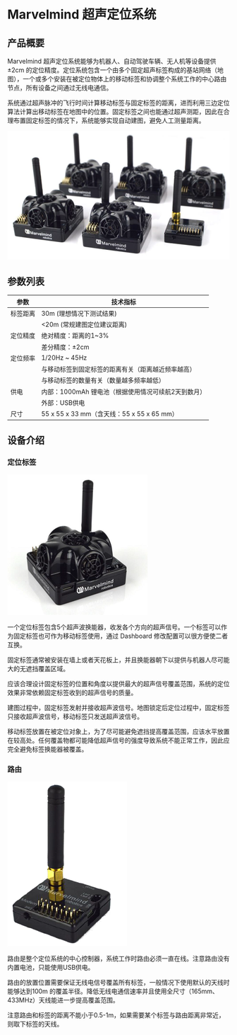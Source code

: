 # Marvelmind 超声定位系统

## 产品概要

Marvelmind 超声定位系统能够为机器人、自动驾驶车辆、无人机等设备提供 ±2cm 的定位精度。定位系统包含一个由多个固定超声标签构成的基站网络（地图），一个或多个安装在被定位物体上的移动标签和协调整个系统工作的中心路由节点，所有设备之间通过无线电通信。

系统通过超声脉冲的飞行时间计算移动标签与固定标签的距离，进而利用三边定位算法计算出移动标签在地图中的位置。固定标签之间也能通过超声测距，因此在合理布置固定标签的情况下，系统能够实现自动建图，避免人工测量距离。

![入门套件](imgs/starter_set.png)


## 参数列表

| 参数 | 技术指标 |
| --- | --- |
| 标签距离 |  30m (理想情况下测试结果) |
|         |  <20m (常规建图定位建议距离) |
| 定位精度 | 绝对精度：距离的1~3% |
|         | 差分精度：±2cm |
| 定位频率 | 1/20Hz ~ 45Hz |
|         | 与移动标签到固定标签的距离有关（距离越近频率越高） |
|         | 与移动标签的数量有关（数量越多频率越低） |
| 供电    | 内部：1000mAh 锂电池（根据使用情况可续航2天到数月） |
|         | 外部：USB供电 |
| 尺寸    | 55 x 55 x 33 mm（含天线：55 x 55 x 65 mm）|

## 设备介绍

### 定位标签

![beacon](imgs/beacon.png)

一个定位标签包含5个超声波换能器，收发各个方向的超声信号。一个标签可以作为固定标签也可作为移动标签使用，通过 Dashboard 修改配置可以很方便使二者互换。

固定标签通常被安装在墙上或者天花板上，并且换能器朝下以提供与机器人尽可能大的无遮挡覆盖区域。

应该合理设计固定标签的位置和角度以提供最大的超声信号覆盖范围，系统的定位效果非常依赖固定标签收到的超声信号的质量。

建图过程中，固定标签发射并接收超声波信号。地图锁定后定位过程中，固定标签只接收超声波信号，移动标签只发送超声波信号。

移动标签放置在被定位对象上，为了尽可能避免遮挡提高覆盖范围，应该水平放置在较高处。任何覆盖物都可能降低超声信号的强度导致系统不能正常工作，因此应完全避免标签换能器被覆盖。

### 路由

![beacon](imgs/modem.png)

路由是整个定位系统的中心控制器，系统工作时路由必须一直在线。注意路由没有内置电池，只能使用USB供电。

路由的放置位置需要保证无线电信号覆盖所有标签，一般情况下使用默认的天线时能够达到100m 的覆盖半径。降低无线电通信速率并且使用全尺寸（165mm、433MHz）天线能进一步提高覆盖范围。

注意路由和标签的距离不能小于0.5-1m，如果需要某个标签与路由距离非常近，则取下标签的天线。










